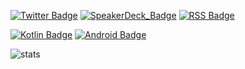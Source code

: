 [![Twitter Badge][twitter_badge]][twitter_link] [![SpeakerDeck_Badge][speakerdeck_badge]][speakerdeck_link] [![RSS Badge][rss_badge]][blog_link]

[![Kotlin Badge][kotlin_badge]][kotlin_link] [![Android Badge][android_badge]][android_link]

![stats](https://github-readme-stats.vercel.app/api?username=shoheikawano&show_icons=true&count_private=true)

<!-- Badges -->
[kotlin_badge]:https://img.shields.io/badge/-Kotlin-555.svg?logo=kotlin&style=flat
[twitter_badge]:https://img.shields.io/badge/-__shoheikawano-555.svg?logo=twitter&style=flat
[android_badge]: https://img.shields.io/badge/-Android-555.svg?logo=android&style=flat
[speakerdeck_badge]: https://img.shields.io/badge/-shoheikawano-555.svg?logo=speaker-deck&style=flat
[rss_badge]: https://img.shields.io/badge/-blog.shoheikawano.com(JP)-555.svg?logo=rss&style=flat

<!-- Links -->
[twitter_link]: https://twitter.com/_shoheikawano
[speakerdeck_link]: https://speakerdeck.com/shoheikawano
[blog_link]: https://blog.shoheikawano.com
[kotlin_link]: https://kotlinlang.org
[android_link]: https://developer.android.com
